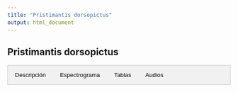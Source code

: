 ```yaml
---
title: "Pristimantis dorsopictus"
output: html_document
---
```

<style>
/* CSS para las pestañas */
.tab {
  overflow: hidden;
  border: 1px solid #ccc;
  background-color: #f1f1f1;
}
.tab button {
  background-color: inherit;
  float: left;
  border: none;
  outline: none;
  cursor: pointer;
  padding: 14px 16px;
  transition: 0.3s;
}
.tab button:hover {
  background-color: #ddd;
}
.tab button.active {
  background-color: #ccc;
}
.tabcontent {
  display: none;
  padding: 6px 12px;
  border: 1px solid #ccc;
  border-top: none;
}
</style>

<script>
function openTab(evt, tabName) {
  var i, tabcontent, tablinks;
  tabcontent = document.getElementsByClassName("tabcontent");
  for (i = 0; i < tabcontent.length; i++) {
    tabcontent[i].style.display = "none";
  }
  tablinks = document.getElementsByClassName("tablinks");
  for (i = 0; i < tablinks.length; i++) {
    tablinks[i].className = tablinks[i].className.replace(" active", "");
  }
  document.getElementById(tabName).style.display = "block";
  evt.currentTarget.className += " active";
}
</script>

## Pristimantis dorsopictus

<div class="tab">
  <button class="tablinks" onclick="openTab(event, 'DescripcionD')">Descripción</button>
  <button class="tablinks" onclick="openTab(event, 'EspectrogramaD')">Espectrograma</button>
  <button class="tablinks" onclick="openTab(event, 'TablasD')">Tablas</button>
  <button class="tablinks" onclick="openTab(event, 'AudiosD')">Audios</button>
</div>

<div id="DescripcionD" class="tabcontent">
  <h3>Descripción</h3>
  <img src="images/MHUA-A12492_Pristimantis_dorsopictus.JPG" alt="Pristimantis dorsopictus" style="width:10cm;">

  <p>Si utiliza los datos, cítese como:</p>

  <p><strong>Patiño-Ocampo E., S. Duarte-Marín y M. Rivera-Correa.</strong> 2022. Genética, bioacústica y morfología revelan una nueva especie oculta en <i>Pristimantis dorsopictus </i> (Anura: Strabomantidae). Revista Latinoamericana de Herpetología 5 (1): 60-9. <a href="https://doi.org/10.11646/zootaxa.4461.3.3">https://doi.org/10.11646/zootaxa.4461.3.3</a></p>
</div>

<div id="EspectrogramaD" class="tabcontent">
  <h3>Espectrograma</h3>
  <img src="Espectrograms/espectrograma1.png" alt="Espectrograma 1" style="width:100%;">
</div>

<div id="TablasD" class="tabcontent">
  <h3>Tablas</h3>
  <p>Tabla de medidas</p>
  <p>Tabla de seleccion (Raven)</p>
</div>

<div id="AudiosD" class="tabcontent">
  <h3>Audios</h3>
  <div class="audio-container">
    <audio controls>
      <source src="Audios/MHUA-A12492_Pristimantis_dorsopictus.wav" type="audio/wav">
      Tu navegador no soporta el elemento de audio.
    </audio>
  </div>
  <p>Más audios disponibles <a href="https://www.dropbox.com/scl/fo/3e0geqsqrevgn5h0uhyva/ABWC4lbYqpfFH-6L4Og6mQI?rlkey=tuiauwycw0lw58n9co6fncgaw&e=1&dl=0">aquí</a>.</p>
</div>
